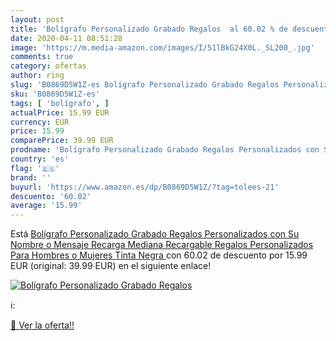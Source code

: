 ```yaml
---
layout: post
title: 'Bolígrafo Personalizado Grabado Regalos  al 60.02 % de descuento'
date: 2020-04-11 08:51:28
image: 'https://m.media-amazon.com/images/I/51lBkG24X0L._SL200_.jpg'
comments: true
category: ofertas
author: ring
slug: 'B0869D5W1Z-es Bolígrafo Personalizado Grabado Regalos Personalizados con...'
sku: 'B0869D5W1Z-es'
tags: [ 'bolígrafo', ]
actualPrice: 15.99 EUR
currency: EUR
price: 15.99
comparePrice: 39.99 EUR
prodname: 'Bolígrafo Personalizado Grabado Regalos Personalizados con Su Nombre o Mensaje  Recarga Mediana Recargable  Regalos Personalizados Para Hombres o Mujeres  Tinta Negra '
country: 'es'
flag: '🇪🇸'
brand: ''
buyurl: 'https://www.amazon.es/dp/B0869D5W1Z/?tag=tolees-21'
descuento: '60.02'
average: '15.99'
---
```


Está [Bolígrafo Personalizado Grabado Regalos Personalizados con Su Nombre o Mensaje  Recarga Mediana Recargable  Regalos Personalizados Para Hombres o Mujeres  Tinta Negra ](https://www.amazon.es/dp/B0869D5W1Z/?tag=tolees-21) con 60.02 de descuento por 15.99 EUR (original: 39.99 EUR) en el siguiente enlace!

[![Bolígrafo Personalizado Grabado Regalos ](https://m.media-amazon.com/images/I/51lBkG24X0L._SL200_.jpg)](https://www.amazon.es/dp/B0869D5W1Z/?tag=tolees-21)

ℹ️:


[🛒 Ver la oferta!!](https://www.amazon.es/dp/B0869D5W1Z/?tag=tolees-21)
